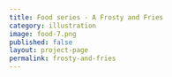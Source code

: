```yaml
---
title: Food series - A Frosty and Fries
category: illustration
image: food-7.png
published: false
layout: project-page
permalink: frosty-and-fries
---
```


